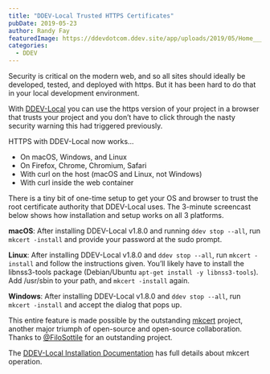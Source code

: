 ```yaml
---
title: "DDEV-Local Trusted HTTPS Certificates"
pubDate: 2019-05-23
author: Randy Fay
featuredImage: https://ddevdotcom.ddev.site/app/uploads/2019/05/Home___umami_8_7_1.png
categories:
  - DDEV
---
```


Security is critical on the modern web, and so all sites should ideally be developed, tested, and deployed with https. But it has been hard to do that in your local development environment.

With [DDEV-Local](http://github.com/drud/ddev) you can use the https version of your project in a browser that trusts your project and you don’t have to click through the nasty security warning this had triggered previously.

HTTPS with DDEV-Local now works…

* On macOS, Windows, and Linux
* On Firefox, Chrome, Chromium, Safari
* With curl on the host (macOS and Linux, not Windows)
* With curl inside the web container

There is a tiny bit of one-time setup to get your OS and browser to trust the root certificate authority that DDEV-Local uses. The 3-minute screencast below shows how installation and setup works on all 3 platforms.

**macOS**: After installing DDEV-Local v1.8.0 and running `ddev stop --all`, run `mkcert -install` and provide your password at the sudo prompt.

**Linux**: After installing DDEV-Local v1.8.0 and `ddev stop --all`, run `mkcert -install` and follow the instructions given. You’ll likely have to install the libnss3-tools package (Debian/Ubuntu `apt-get install -y libnss3-tools`). Add /usr/sbin to your path, and `mkcert -install` again.

**Windows**: After installing DDEV-Local v1.8.0 and `ddev stop --all`, run `mkcert -install` and accept the dialog that pops up.

This entire feature is made possible by the outstanding [mkcert](https://github.com/FiloSottile/mkcert) project, another major triumph of open-source and open-source collaboration. Thanks to [@FiloSottile](https://github.com/FiloSottile) for an outstanding project.

The [DDEV-Local Installation Documentation](https://ddev.readthedocs.io/en/stable/#installation) has full details about mkcert operation.

